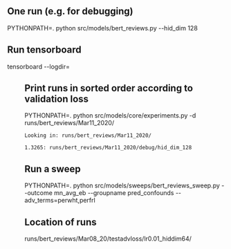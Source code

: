 


## One run (e.g. for debugging)
PYTHONPATH=. python src/models/bert_reviews.py --hid_dim 128

## Run tensorboard
tensorboard --logdir=<dir>


## Print runs in sorted order according to validation loss
PYTHONPATH=. python src/models/core/experiments.py -d runs/bert_reviews/Mar11_2020/

```
Looking in: runs/bert_reviews/Mar11_2020/

1.3265: runs/bert_reviews/Mar11_2020/debug/hid_dim_128
```

## Run a sweep
PYTHONPATH=. python src/models/sweeps/bert_reviews_sweep.py --outcome mn_avg_eb --groupname pred_confounds --adv_terms=perwht,perfrl

## Location of runs
runs/bert_reviews/Mar08_20/testadvloss/lr0.01_hiddim64/
